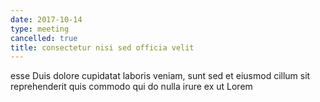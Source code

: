 ```yaml
---
date: 2017-10-14
type: meeting
cancelled: true
title: consectetur nisi sed officia velit
---
```

esse Duis dolore cupidatat laboris veniam, sunt sed et eiusmod cillum sit reprehenderit quis commodo qui do nulla irure ex ut Lorem